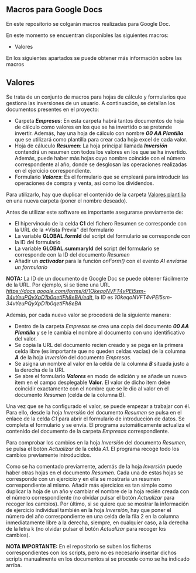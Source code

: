 ## Macros para Google Docs

En este repositorio se colgarán macros realizadas para Google Doc.

En este momento se encuentran disponibles las siguientes macros:
- Valores

En los siguientes apartados se puede obtener más información sobre las macros

## Valores

Se trata de un conjunto de macros para hojas de cálculo y formularios que gestiona las inversiones de un usuario. A continuación, se detallan los documentos presentes en el proyecto:
- Carpeta ***Empresas***: En esta carpeta habrá tantos documentos de hoja de cálculo como valores en los que se ha invertido o se pretende invertir. Además, hay una hoja de cálculo con nombre ***00 AA Plantilla*** que se utilizará como plantilla para crear cada hoja excel de cada valor.
- Hoja de cáluculo ***Resumen***: La hoja principal llamada ***Inversión*** contendrá un resumen con todos los valores en los que se ha invertido. Además, puede haber más hojas cuyo nombre coincide con el número correspondente al año, donde se desglosan las operaciones realizadas en el ejercicio correspondiente.
- Formulario ***Valores***: Es el formulario que se empleará para introducir las operaciones de compra y venta, así como los dividendos.

Para utilizarlo, hay que duplicar el contenido de la carpeta [Valores plantilla](https://drive.google.com/drive/folders/1Jv8QmgUJn_mKmiDdlPBXwvxdRJ52VWiZ?usp=sharing) en una nueva carpeta (poner el nombre deseado).

Antes de utilizar este software es importante asegurarse previamente de:
- El hipervínculo de la celda **C1** del fichero Resumen se corresponde con la URL de la *Vista Previa" del formulario
- La variable **GLOBAL.formId** del script del formulario se corresponde con la ID del formulario
- La variable **GLOBAL.summaryId** del script del formulario se corresponde con la ID del documento *Resumen*
- Añadir un ***activador*** para la función *onForm()* con el evento *Al enviarse un formulario*

**NOTA:** La ID de un documento de Google Doc se puede obtener fácilmente de la URL. Por ejemplo, si se tiene una URL *https://docs.google.com/forms/d/1OkeqoNVFT4vPEl5sm-34vYeuPQyXpD1b0qetIFh8eBA/edit*, la ID es *1OkeqoNVFT4vPEl5sm-34vYeuPQyXpD1b0qetIFh8eBA*

Además, por cada nuevo valor se procederá de la siguiente manera:
- Dentro de la carpeta *Empresas* se crea una copia del documento ***00 AA Plantilla*** y se le cambia el nombre al documento con uno identificativo del valor.
- Se copia la URL del documento recien creado y se pega en la primera celda libre (es importante que no queden celdas vacías) de la columna ***A*** de la hoja *Inversión* del documento *Empresas*. 
- Se asigna un nombre al valor en la celda de la columna ***B*** situada justo a la derecha de la URL
- Se abre el formulario ***Valores*** en modo de edición y se añade un nuevo item en el campo desplegable **Valor**. El valor de dicho item debe coincidir exactamente con el nombre que se le dio al valor en el documento *Resumen* (celda de la columna B).

Una vez que se ha configurado el valor, se puede empezar a trabajar con él. Para ello, desde la hoja *Inversión* del documento *Resumen* se pulsa en el enlace de la celda *C1* para abrir el formulario de introducción de datos. Se completa el formulario y se envía. El programa automáticamente actualiza el contenido del documento de la carpeta *Empresas* correspondiente.

Para comprobar los cambios en la hoja *Inversión* del documento *Resumen*, se pulsa el botón *Actualizar* de la celda *A1*. El programa recoge todo los cambios previamente introducidos.

Como se ha comentado previamente, además de la hoja *Inversión* puede haber otras hojas en el documento *Resumen*. Cada una de estas hojas se corresponde con un ejercicio y en ella se mostraría un resumen correspondiente al mismo. Añadir más ejercicios es tan simple como duplicar la hoja de un año y cambiar el nombre de la hoja recién creada con el número correspondiente (no olvidar pulsar el botón *Actualizar* para recoger los cambios). Por último, si se quiere que se mostrar la información de ejercicio individual también en la hoja *Inversión*, hay que poner el número del año correspondiente en una celda de la fila 2 en la columna inmediatamente libre a la derecha, siempre, en cualquier caso, a la derecha de la letra k (no olvidar pulsar el botón *Actualizar* para recoger los cambios).

**NOTA IMPORTANTE:** En el repositorio se suben los ficheros correspondientes con los scripts, pero no es necesario insertar dichos scripts manualmente en los documentos si se procede como se ha indicado arriba.
